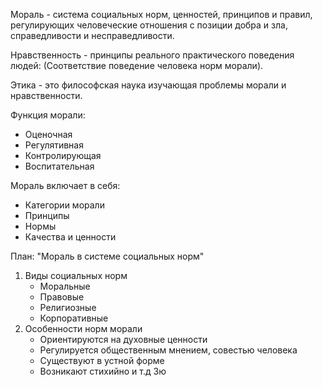 Мораль - система социальных норм, ценностей, принципов и правил, регулирующих человеческие отношения с позиции добра и зла, справедливости и несправедливости.

Нравственность - принципы реального практического поведения людей: (Соответствие поведение человека норм морали).

Этика - это философская наука изучающая проблемы морали и нравственности.

Функция морали:
- Оценочная
- Регулятивная
- Контролирующая
- Воспитательная

Мораль включает в себя:
- Категории морали
- Принципы
- Нормы
- Качества и ценности

План: "Мораль в системе социальных норм"
1. Виды социальных норм
	- Моральные
	- Правовые
	- Религиозные
	- Корпоративные
2. Особенности норм морали
	- Ориентируются на духовные ценности
	- Регулируется общественным мнением, совестью человека
	- Существуют в устной форме
	- Возникают стихийно и т.д
3ю
